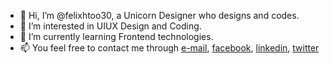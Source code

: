 - 👋 Hi, I’m @felixhtoo30, a Unicorn Designer who designs and codes.
- 👀 I’m interested in UIUX Design and Coding.
- 🌱 I’m currently learning Frontend technologies.
- 📫 You feel free to contact me through [e-mail], [facebook], [linkedin], [twitter]

[e-mail]: mailto:felixhtoo30@gmail.com
[facebook]: //facebook.com/felixhtoo30
[linkedin]: //linkedin.com/felixhtoo30
[twitter]: //twitter.com/felixhtoo30

<!---
felixhtoo30/felixhtoo30 is a ✨ special ✨ repository because its `README.md` (this file) appears on your GitHub profile.
You can click the Preview link to take a look at your changes.
--->
